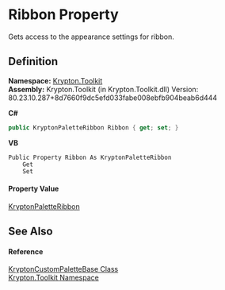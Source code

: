 # Ribbon Property


Gets access to the appearance settings for ribbon.



## Definition
**Namespace:** <a href="79d2eac2-21f4-54ff-7552-b20c33c30600.md">Krypton.Toolkit</a>  
**Assembly:** Krypton.Toolkit (in Krypton.Toolkit.dll) Version: 80.23.10.287+8d7660f9dc5efd033fabe008ebfb904beab6d444

**C#**
``` C#
public KryptonPaletteRibbon Ribbon { get; set; }
```
**VB**
``` VB
Public Property Ribbon As KryptonPaletteRibbon
	Get
	Set
```



#### Property Value
<a href="3a16154d-c75e-f7eb-5a89-2b76b7df5f71.md">KryptonPaletteRibbon</a>

## See Also


#### Reference
<a href="19e895c2-5326-25bf-d4bb-c7367f234f77.md">KryptonCustomPaletteBase Class</a>  
<a href="79d2eac2-21f4-54ff-7552-b20c33c30600.md">Krypton.Toolkit Namespace</a>  
